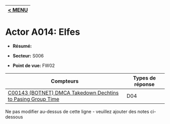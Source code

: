 |[< MENU](../README.md)|
|---|
# Actor A014: Elfes

* **Résumé:**

* **Secteur:** S006

* **Point de vue:** FW02


|Compteurs |Types de réponse |
|-------- |-------------- |
|[C00143 (BOTNET) DMCA Takedown Dechtins to Pasing Group Time](../../generated_pages/counters/C00143.md) |D04 |


Ne pas modifier au-dessus de cette ligne - veuillez ajouter des notes ci-dessous